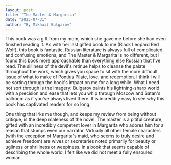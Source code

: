 ```yaml
---
layout: post
title: "The Master & Margarita"
date: "2025-07-31"
author: "By Mikhail Bulgarov"
---
```


This book was a gift from my mom, which she gave me before she had even finished reading it. As with her last gifted book to me (Black Leopard Red Wolf), this book is fantastic. Russian literature is always full of complicated and confusing emotions, and The Master & Margarita is no different, but I found this book more approachable than everything else Russian that I've read. The silliness of the devil's retinue helps to cleanse the palate throughout the work, which gives you space to sit with the more difficult issue of what to make of Pontius Pilate, love, and redemption. I think I will be sorting through the book's impact on me for a long while. What I need not sort through is the imagery: Bulgarov paints his lightning-sharp world with a precision and ease that lets you whip through Moscow and Satan's ballroom as if you've always lived there. It is incredibly easy to see why this book has captivated readers for so long. 

One thing that irks me though, and keeps my review from being without critique, is the deep maleness of the novel. The master is a pitiful creature, gifted with an incredibly competent lover in Margarita who adores him for a reason that stumps even our narrator. Virtually all other female characters (with the exception of Margarita's maid, who seems to truly desire and achieve freedom) are wives or secretaries noted primarily for beauty or ugliness or shrillness or weepiness. In a book that seems capable of describing the whole world, I felt like we did not meet a fully ensouled woman. 